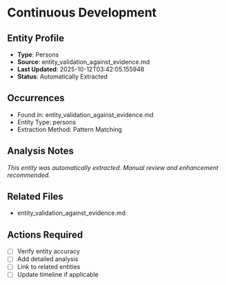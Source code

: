 # Continuous Development

## Entity Profile
- **Type**: Persons
- **Source**: entity_validation_against_evidence.md
- **Last Updated**: 2025-10-12T03:42:05.155948
- **Status**: Automatically Extracted

## Occurrences
- Found in: entity_validation_against_evidence.md
- Entity Type: persons
- Extraction Method: Pattern Matching

## Analysis Notes
*This entity was automatically extracted. Manual review and enhancement recommended.*

## Related Files
- entity_validation_against_evidence.md

## Actions Required
- [ ] Verify entity accuracy
- [ ] Add detailed analysis
- [ ] Link to related entities
- [ ] Update timeline if applicable
